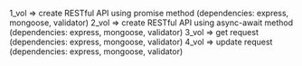 1_vol => create RESTful API using promise method (dependencies: express, mongoose, validator)
2_vol => create RESTful API using async-await method (dependencies: express, mongoose, validator)
3_vol => get request (dependencies: express, mongoose, validator)
4_vol => update request (dependencies: express, mongoose, validator)